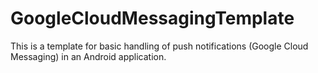 GoogleCloudMessagingTemplate
============================

This is a template for basic handling of push notifications (Google Cloud Messaging) in an Android application.
